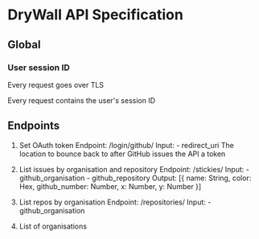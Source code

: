 # DryWall API Specification

## Global

### User session ID

Every request goes over TLS

Every request contains the user's session ID

## Endpoints

1. Set OAuth token
	Endpoint: /login/github/
	Input:
		- redirect_uri
			The location to bounce back to after GitHub issues the API a token

1. List issues by organisation and repository
	Endpoint: /stickies/
	Input:
		- github_organisation
		- github_repository
	Output:
		[{
			name: String,
			color: Hex,
			github_number: Number,
			x: Number,
			y: Number
		}]

1. List repos by organisation
	Endpoint: /repositories/
	Input:
		- github_organisation

1. List of organisations
